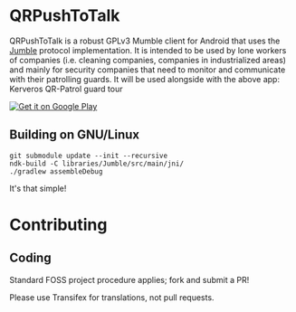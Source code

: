 QRPushToTalk
=======

QRPushToTalk is a robust GPLv3 Mumble client for Android that uses the [Jumble](https://github.com/terracom/Jumble) protocol implementation.
It is intended to be used by lone workers of companies (i.e. cleaning companies, companies in industrialized areas) and mainly for security
companies that need to monitor and communicate with their patrolling guards. It will be used alongside with the above app:
Kerveros QR-Patrol guard tour


<a href="https://play.google.com/store/apps/details?id=com.terracom.gr.kerverosqrpatrol">
  <img alt="Get it on Google Play" src="https://developer.android.com/images/brand/en_generic_rgb_wo_45.png" />
</a>

Building on GNU/Linux
---------------------

    git submodule update --init --recursive
    ndk-build -C libraries/Jumble/src/main/jni/
    ./gradlew assembleDebug

It's that simple!


Contributing
============

Coding
------

Standard FOSS project procedure applies; fork and submit a PR!

Please use Transifex for translations, not pull requests.
